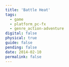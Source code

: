 ```yaml
---
title: 'Battle Heat'
tags:
  - game
  - platform_pc-fx
  - genre_action-adventure
digital: false
physical: true
guide: false
pending: false
date: 2014-02-10
permalink: false
---
```


